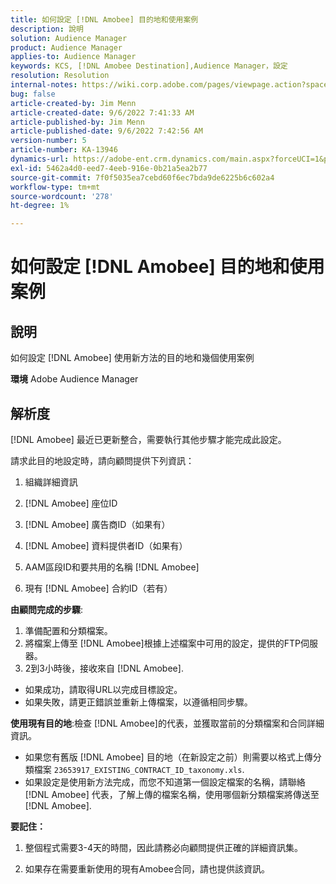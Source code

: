 ```yaml
---
title: 如何設定 [!DNL Amobee] 目的地和使用案例
description: 說明
solution: Audience Manager
product: Audience Manager
applies-to: Audience Manager
keywords: KCS, [!DNL Amobee Destination],Audience Manager，設定
resolution: Resolution
internal-notes: https://wiki.corp.adobe.com/pages/viewpage.action?spaceKey=MCPI&title=Turn+Amobee+-+AAM+Destination
bug: false
article-created-by: Jim Menn
article-created-date: 9/6/2022 7:41:33 AM
article-published-by: Jim Menn
article-published-date: 9/6/2022 7:42:56 AM
version-number: 5
article-number: KA-13946
dynamics-url: https://adobe-ent.crm.dynamics.com/main.aspx?forceUCI=1&pagetype=entityrecord&etn=knowledgearticle&id=1aac9553-b72d-ed11-9db1-0022480866ad
exl-id: 5462a4d0-eed7-4eeb-916e-0b21a5ea2b77
source-git-commit: 7f0f5035ea7cebd60f6ec7bda9de6225b6c602a4
workflow-type: tm+mt
source-wordcount: '278'
ht-degree: 1%

---
```


# 如何設定 [!DNL Amobee] 目的地和使用案例

## 說明


如何設定 [!DNL Amobee] 使用新方法的目的地和幾個使用案例

<b>環境</b>
Adobe Audience Manager


## 解析度


[!DNL Amobee] 最近已更新整合，需要執行其他步驟才能完成此設定。

請求此目的地設定時，請向顧問提供下列資訊：

1. 組織詳細資訊

2. [!DNL Amobee] 座位ID

3. [!DNL Amobee] 廣告商ID（如果有）

4. [!DNL Amobee] 資料提供者ID（如果有）

5. AAM區段ID和要共用的名稱 [!DNL Amobee]

6. 現有 [!DNL Amobee] 合約ID（若有）

<b>由顧問完成的步驟</b>:

1. 準備配置和分類檔案。
2. 將檔案上傳至 [!DNL Amobee]根據上述檔案中可用的設定，提供的FTP伺服器。
3. 2到3小時後，接收來自 [!DNL Amobee].


- 如果成功，請取得URL以完成目標設定。
- 如果失敗，請更正錯誤並重新上傳檔案，以遵循相同步驟。


<b>使用現有目的地</b>:檢查 [!DNL Amobee]的代表，並獲取當前的分類檔案和合同詳細資訊。

- 如果您有舊版 [!DNL Amobee] 目的地（在新設定之前）則需要以格式上傳分類檔案 `23653917_EXISTING_CONTRACT_ID_taxonomy.xls`.
- 如果設定是使用新方法完成，而您不知道第一個設定檔案的名稱，請聯絡 [!DNL Amobee] 代表，了解上傳的檔案名稱，使用哪個新分類檔案將傳送至 [!DNL Amobee].


<b>要記住：</b>

1. 整個程式需要3-4天的時間，因此請務必向顧問提供正確的詳細資訊集。

2. 如果存在需要重新使用的現有Amobee合同，請也提供該資訊。
